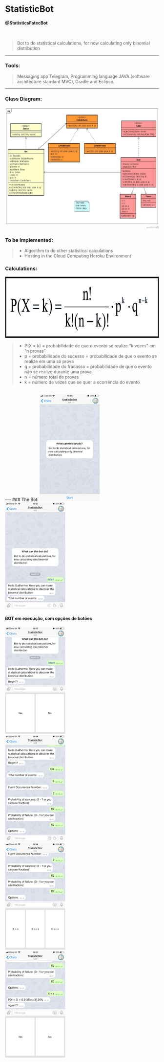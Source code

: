 # StatisticBot


#### @StatisticsFatecBot
<br>

> Bot to do statistical calculations, for now calculating only binomial distribution

---
### Tools:
> Messaging app Telegram, Programming language JAVA (software architecture standard MVC), Gradle and Eclipse. 

---
### Class Diagram:

<img height="400" src="screenshot/CaseDiagram.jpeg" />

<br>

### To be implemented:
> - Algorithm to do other statistical calculations
> - Hosting in the Cloud Computing Heroku Environment

### Calculations:
<img height="200" src="screenshot/binomial.jpeg" />

> - P(X = k) = probabilidade de que o evento se realize “k vezes” em “n provas”
> - p = probabilidade do sucesso = probabilidade de que o evento se realize em uma só prova
> - q = probabilidade do fracasso = probabilidade de que o evento não se realize durante uma prova
> - n = número total de provas
> - k = número de vezes que se quer a ocorrência do evento

<br>
---
### The Bot:

<img height="350" src="screenshot/aboutbot.PNG" />
<br>

<img height="350" src="screenshot/initialscreen.PNG" />
<br>

#### BOT em execução, com opções de botões
<img height="350" src="screenshot/bot1.PNG" />
<br>

<img height="350" src="screenshot/bot2.PNG" />

<br>
<img height="350" src="screenshot/bot3.PNG" />


<br>
<img height="350" src="screenshot/bot4.PNG" />
